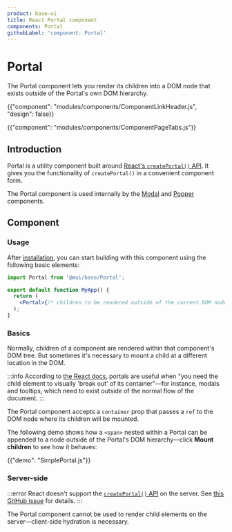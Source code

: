 ```yaml
---
product: base-ui
title: React Portal component
components: Portal
githubLabel: 'component: Portal'
---
```


# Portal

<p class="description">The Portal component lets you render its children into a DOM node that exists outside of the Portal's own DOM hierarchy.</p>

{{"component": "modules/components/ComponentLinkHeader.js", "design": false}}

{{"component": "modules/components/ComponentPageTabs.js"}}

## Introduction

Portal is a utility component built around [React's `createPortal()` API](https://react.dev/reference/react-dom/createPortal).
It gives you the functionality of `createPortal()` in a convenient component form.

The Portal component is used internally by the [Modal](/base-ui/react-modal/) and [Popper](/base-ui/react-popper/) components.

## Component

### Usage

After [installation](/base-ui/getting-started/quickstart/#installation), you can start building with this component using the following basic elements:

```jsx
import Portal from '@mui/base/Portal';

export default function MyApp() {
  return (
    <Portal>{/* children to be rendered outside of the current DOM node */}</Portal>
  );
}
```

### Basics

Normally, children of a component are rendered within that component's DOM tree.
But sometimes it's necessary to mount a child at a different location in the DOM.

:::info
According to [the React docs](https://react.dev/reference/react-dom/createPortal), portals are useful when "you need the child element to visually 'break out' of its container"—for instance, modals and tooltips, which need to exist outside of the normal flow of the document.
:::

The Portal component accepts a `container` prop that passes a `ref` to the DOM node where its children will be mounted.

The following demo shows how a `<span>` nested within a Portal can be appended to a node outside of the Portal's DOM hierarchy—click **Mount children** to see how it behaves:

{{"demo": "SimplePortal.js"}}

### Server-side

:::error
React doesn't support the [`createPortal()` API](https://react.dev/reference/react-dom/createPortal) on the server.
See [this GitHub issue](https://github.com/facebook/react/issues/13097) for details.
:::

The Portal component cannot be used to render child elements on the server—client-side hydration is necessary.
